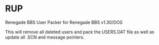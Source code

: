 # RUP
Renegade BBS User Packer for Renegade BBS v1.30/DOS

This will remove all deleted users and pack the USERS.DAT file as
well as update all .SCN and message pointers.
